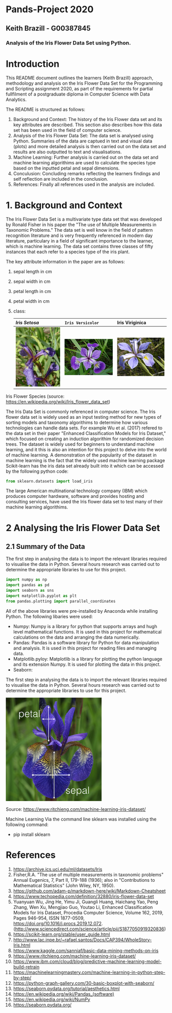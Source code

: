 # Pands-Project 2020 
## Keith Brazill - G00387845
### Analysis of the Iris Flower Data Set using Python.

# Introduction

This README document outlines the learners (Keith Brazill) approach, methodology and analysis on the Iris Flower Data Set for the Programming and Scripting assignment 2020, as part of the requirements for partial fullfilment of a postgraduate diploma in Computer Science with Data Analytics. 

The README is structured as follows:
1. Background and Context: The history of the Iris Flower data set and its key attributes are described. This section also describes how this data set has been used in the field of computer science.
2. Analysis of the Iris Flower Data Set: The data set is analysed using Python. Summaries of the data are captued in text and visual data (plots) and more detailed analysis is then carried out on the data set and results are also outputted to text and visualisations. 
3. Machine Learning: Further analysis is carried out on the data set and machine learning algorithims are used to calculate the species type based on the inputted petal and sepal dimensions. 
4. Conculusion: Concluding remarks reflecting the learners findings and self reflection are included in the conclusion. 
5. References: Finally all references used in the analysis are included.


# 1. Background and Context

The Iris Flower Data Set is a multivariate type data set that was developed by Ronald Fisher in his paper the "The use of Multiple Measurements in Taxonomic Problems." The data set is well know in the field of pattern recognition literature and is very frequently referenced in modern day literature, particulary in a field of significant importance to the learner, which is machine learning. 
The data set contains three classes of fifty instances that each refer to a species type of the iris plant.

The key attribute information in the paper are as follows:

1. sepal length in cm
2. sepal width in cm
3. petal length in cm
4. petal width in cm
5. class:

     *Iris Setosa* | `Iris Versicolor` | **Iris Viriginica**
    --- | --- | ---
    ![Setosa](Iris_setosa.jpg) | ![Setosa](Iris_versicolor.jpg) | ![Setosa](Iris_virginica.jpg)
Iris Flower Species (source: https://en.wikipedia.org/wiki/Iris_flower_data_set) 
    

The Iris Data Set is commonly referenced in computer science. The Iris flower data set is widely used as an input testing method for new types of sorting models and taxonomy algorithims to determine how various technologies can handle data sets. For example Wu et al. (2017) refered to the data set in their paper "Enhanced Classification Models for Iris Dataset," which focused on creating an induction algorithim for randomized decision trees. The dataset is widely used for beginners to understand machine learning, and it this is also an intention for this project to delve into the world of machine learning. A demonstration of the popularity of the dataset in machine learning is the fact that the widely used machine learning package Scikit-learn has the iris data set already built into it which can be accessed by the following python code:

```python
from sklearn.datasets import load_iris
```
The large American multinational technology company (IBM) which produces computer hardware, software and provides hosting and consulting services, have used the Iris flower data set to test many of their machine learning algorithims. 

# 2 Analysing the Iris Flower Data Set
## 2.1 Summary of the Data

The first step in analysing the data is to import the relevant libraries required to visualise the data in Python. Several hours research was carried out to determine the appropriate libraries to use for this project.

```python
import numpy as np
import pandas as pd
import seaborn as sns
import matplotlib.pyplot as plt
from pandas.plotting import parallel_coordinates
```
All of the above libraries were pre-installed by Anaconda while installing Python. The following libaries were used:


* Numpy: Numpy is a library for python that supports arrays and hugh level mathematical functions. It is used in this project for mathematical calculations on the data and arranging the data numerically.
* Pandas: Pandas is a software library for Python for data manipulation and analysis. It is used in this project for reading files and managing data.
* Matplotlib.pyloy: Matplotlib is a library for plotting the python language and its extension Numpy. It is used for plotting the data in this project.
* Seaborn: 


The first step in analysing the data is to import the relevant libraries required to visualise the data in Python. Several hours research was carried out to determine the appropriate libraries to use for this project.


![sepalpetalimage](sepalpetalimage.png)

Source: https://www.ritchieng.com/machine-learning-iris-dataset/


Machine Learning
Via the command line sklearn was installed using the following command: 
* pip install sklearn



# References

1. https://archive.ics.uci.edu/ml/datasets/Iris
2. Fisher,R.A. "The use of multiple measurements in taxonomic problems" Annual Eugenics, 7, Part II, 179-188 (1936); also in "Contributions to Mathematical Statistics" (John Wiley, NY, 1950).
3. https://github.com/adam-p/markdown-here/wiki/Markdown-Cheatsheet
4. https://www.techopedia.com/definition/32880/iris-flower-data-set
5. Yuanyuan Wu, Jing He, Yimu Ji, Guangli Huang, Haichang Yao, Peng Zhang, Wen Xu, Mengjiao Guo, Youtao Li,
Enhanced Classification Models for Iris Dataset,
Procedia Computer Science,
Volume 162,
2019,
Pages 946-954,
ISSN 1877-0509,
https://doi.org/10.1016/j.procs.2019.12.072.
(http://www.sciencedirect.com/science/article/pii/S1877050919320836)
6. https://scikit-learn.org/stable/user_guide.html
7. http://www.lac.inpe.br/~rafael.santos/Docs/CAP394/WholeStory-Iris.html
8. https://www.kaggle.com/sanniaf/basic-data-mining-methods-on-iris
9. https://www.ritchieng.com/machine-learning-iris-dataset/
10. https://www.ibm.com/cloud/blog/predictive-machine-learning-model-build-retrain
11. https://machinelearningmastery.com/machine-learning-in-python-step-by-step/
12. https://python-graph-gallery.com/30-basic-boxplot-with-seaborn/
13. https://seaborn.pydata.org/tutorial/aesthetics.html
14. https://en.wikipedia.org/wiki/Pandas_(software)
15. https://en.wikipedia.org/wiki/NumPy
16. https://seaborn.pydata.org/
